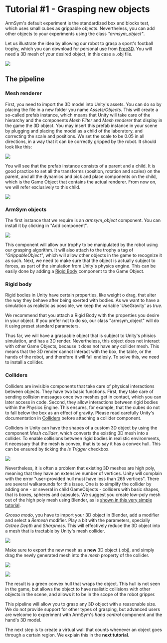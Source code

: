 # Tutorial #1 - Grasping new objects

ArmSym's default experiment is the standardized box and blocks test, which uses small cubes as grippable objects. Nevertheless,  you can add other objects to your experiments using the class *"armsym_object"*. 

Let us illustrate the idea by allowing our robot to grasp a sport's football trophy, which you can download for personal use from [Free3D](https://free3d.com/3d-model/football-trophy-on-tee-v1--855683.html). You will need a 3D mesh of your desired object, in this case a .obj file.

![](Images/Tutorial1/T0_Trophy.png)


## The pipeline
### Mesh renderer
First, you need to import the 3D model into Unity's assets. You can do so by placing the file in a new folder you name *Assets/Objects*. This will create a so-called prefab instance, which means that Unity will take care of the hierarchy and the components *Mesh Filter* and *Mesh renderer* that display in the game the 3D object.  You may insert this prefab instance in your scene by plugging and placing the model as a child of the laboratory, and correcting the scale and positions. We set the scale to be 0.05 in all directions, in a way that it can be correctly gripped by the robot. It should look like this:

![](Images/Tutorial1/T1_Trophy.png)

You will see that the prefab instance consists of a parent and a child. It is good practice to set all the transforms (position, rotation and scales) on the parent, and all the dynamics and pick and place components on the child, which is the Game Object that contains the actual renderer. From now on, we will refer exclusively to this child. 

![](Images/Tutorial1/T2_Trophy.png)



### ArmSym objects

The first instance that we require is an  *armsym_object* component. You can install it by clicking in "Add component". 

![](Images/Tutorial1/T3_Trophy.png)

This component will allow our trophy to be manipulated by the robot using our grasping algorithm. It will also attach to the trophy a tag of *"GrippableObject"*, which will allow other objects in the game to recognize it as such.  Next, we need to make sure that the object is actually subject to forces, as part of the simulation from Unity's physics engine. This can be easily done by adding a [Rigid Body](https://docs.unity3d.com/ScriptReference/Rigidbody.html) component to the Game Object.



### Rigid body

Rigid bodies in Unity have certain properties, like weight o drag, that alter the way they behave after being exerted with bodies. As we want to have a simulation as realistic as possible, we keep the variable 'UseGravity' as *true*.

We recommend that you attach a Rigid Body with the properties you desire in your object. If you prefer not to do so, our class "armsym_object" will do it using preset standard parameters.

Thus far, we will have a graspable object that is subject to Unity's phisics simulation, and has a 3D render. Nevertheless,  this object does not interact with other Game Objects, because it does not have any collider mesh. This means that the 3D render cannot interact with the box, the table, or the hands of the robot, and therefore it will fall endlesly. To solve this, we need to install a collider.  



### Colliders

Colliders are invisible components that take care of physical interactions between objects. They have two basic functions. First,  they take care of sending collision messages once two meshes get in contact, which you can later access in code. Second, they allow interactions between rigid bodies within the Physics Engine. This ensures, for example, that the cubes do not to fall below the box as an effect of gravity. Please read carefully Unity's documentation in  [Colliders](https://docs.unity3d.com/Manual/CollidersOverview.html) before attaching a collider component.

Colliders in Unity can have the shapes of a custom 3D object by using the component *Mesh collider*, which converts the existing 3D mesh into a collider. To enable collisions between rigid bodies in realistic environments, it necessary that the mesh is convex, that is to say it has a convex hull. This can be ensured by ticking the *Is Trigger* checkbox. 

![](Images/Tutorial1/T4_Trophy.png)

Nevertheless, it is often a problem that existing 3D meshes are high poly, meaning that they have an extensive number of vertices.  Unity will complain with the error  "user-provided hull must have less than 265 vertices".  There are several walkarounds for this issue. One is to simplify the collider by adding one - or several in child GameObjects - colliders with basic shapes, that is boxes, spheres and capsules.  We suggest you create low-poly mesh out of the high poly mesh using Blender, as is [shown in this very simple tutorial](https://www.youtube.com/watch?v=Mm4X6_XjSBs).  

*Grosso modo*, you have to import your 3D object in Blender, add a modifier and select a *Remesh* modifier. Play a bit with the parameters, specially *Octree Depth* and *Sharpness*. This will effectively reduce the 3D object into a mesh that is tractable by Unity's mesh collider. 

![](Images/Tutorial1/T5_Trophy.png)

Make sure to export the new mesh as a **new** 3D object (.obj), and simply drag the newly generated mesh into the *mesh* property of the collider. 

![](Images/Tutorial1/T6_Trophy.png)

![](Images/Tutorial1/T7_Trophy.png)

The result is a green convex hull that wraps the object. This hull is not seen in the game, but allows the object to have realistic collisions with other objects in the scene, and allows it to be in the scope of the robot gripper.

This pipeline will allow you to grasp any 3D object with a reasonable size.  We do not provide support for other types of grasping, but advanced users are welcome to experiment with ArmSym's *hand control* component and the hand's 3D model. 

The next step is to create a virtual wall that counts whenever an object goes through a certain region. We explain this in the **next tutorial**.